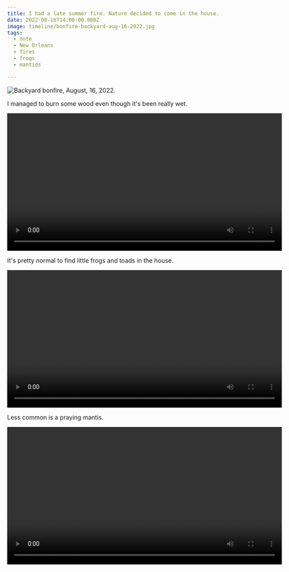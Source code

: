 ```yaml
---
title: I had a late summer fire. Nature decided to come in the house.
date: 2022-08-16T14:00:00.000Z
image: timeline/bonfire-backyard-aug-16-2022.jpg
tags:
  - note 
  - New Orleans
  - fires
  - frogs
  - mantids

---
```


![Backyard bonfire, August, 16, 2022.](/static/img/timeline/bonfire-backyard-aug-16-2022.jpg)


I managed to burn some wood even though it's been really wet.
<div style="width: 640px; text-align: center;">
<video style="width: 640px; text-align: center;" controls loop>
  <source type="video/mp4" src="/static/video/a-fire-aug-16-2022.mp4"></source>
  <p>Your browser does not support the video element.</p>
</video>
</div>

It's pretty normal to find little frogs and toads in the house.
<div style="width: 640px; text-align: center;">
<video style="width: 640px; text-align: center;" controls loop>
  <source type="video/mp4" src="/static/video/little-frog-in-the-house-aug-16-2022.mp4"></source>
  <p>Your browser does not support the video element.</p>
</video>
</div>

Less common is a praying mantis.
<div style="width: 640px; text-align: center;">
<video style="width: 640px; text-align: center;" controls loop>
  <source type="video/mp4" src="/static/video/mantis-in-the-house-aug-16-2022.mp4"></source>
  <p>Your browser does not support the video element.</p>
</video>
</div>